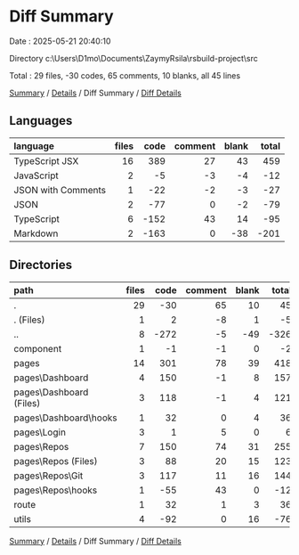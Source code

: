 # Diff Summary

Date : 2025-05-21 20:40:10

Directory c:\\Users\\D1mo\\Documents\\ZaymyRsila\\rsbuild-project\\src

Total : 29 files,  -30 codes, 65 comments, 10 blanks, all 45 lines

[Summary](results.md) / [Details](details.md) / Diff Summary / [Diff Details](diff-details.md)

## Languages
| language | files | code | comment | blank | total |
| :--- | ---: | ---: | ---: | ---: | ---: |
| TypeScript JSX | 16 | 389 | 27 | 43 | 459 |
| JavaScript | 2 | -5 | -3 | -4 | -12 |
| JSON with Comments | 1 | -22 | -2 | -3 | -27 |
| JSON | 2 | -77 | 0 | -2 | -79 |
| TypeScript | 6 | -152 | 43 | 14 | -95 |
| Markdown | 2 | -163 | 0 | -38 | -201 |

## Directories
| path | files | code | comment | blank | total |
| :--- | ---: | ---: | ---: | ---: | ---: |
| . | 29 | -30 | 65 | 10 | 45 |
| . (Files) | 1 | 2 | -8 | 1 | -5 |
| .. | 8 | -272 | -5 | -49 | -326 |
| component | 1 | -1 | -1 | 0 | -2 |
| pages | 14 | 301 | 78 | 39 | 418 |
| pages\\Dashboard | 4 | 150 | -1 | 8 | 157 |
| pages\\Dashboard (Files) | 3 | 118 | -1 | 4 | 121 |
| pages\\Dashboard\\hooks | 1 | 32 | 0 | 4 | 36 |
| pages\\Login | 3 | 1 | 5 | 0 | 6 |
| pages\\Repos | 7 | 150 | 74 | 31 | 255 |
| pages\\Repos (Files) | 3 | 88 | 20 | 15 | 123 |
| pages\\Repos\\Git | 3 | 117 | 11 | 16 | 144 |
| pages\\Repos\\hooks | 1 | -55 | 43 | 0 | -12 |
| route | 1 | 32 | 1 | 3 | 36 |
| utils | 4 | -92 | 0 | 16 | -76 |

[Summary](results.md) / [Details](details.md) / Diff Summary / [Diff Details](diff-details.md)